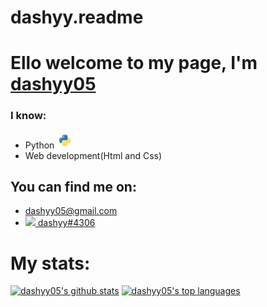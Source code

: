 # dashyy.readme
# Ello welcome to my page, I'm [dashyy05](https://github.com/dashyy05)  
### I know: 
- Python <code><img alt="Python" height="26px" src="https://raw.githubusercontent.com/github/explore/80688e429a7d4ef2fca1e82350fe8e3517d3494d/topics/python/python.png"></code>
- Web development(Html and Css)

## You can find me on:
- [dashyy05@gmail.com](mailto:dashyy05@gmail.com)
- [<code><img width="22px" src="https://cdn.jsdelivr.net/npm/simple-icons@v3/icons/discord.svg"></code> dashyy#4306](https://discord.com/users/501090983539245061/597175122222252038)

# My stats:
[![dashyy05's github stats](https://github-readme-stats.vercel.app/api?username=dashyy05&show_icons=true)](https://github.com/anuraghazra/github-readme-stats)
[![dashyy05's top languages](https://github-readme-stats.vercel.app/api/top-langs?username=dashyy05&layout=compact)](https://github.com/anuraghazra/github-readme-stats)
